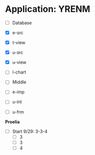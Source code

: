 Application: YRENM
==========

- [ ]  Database
  - [x] e-src
  - [x] t-view
  - [x] u-src
  - [x] u-view
  - [ ] l-chart

- [ ]  Middle
  - [ ] e-imp
  - [ ] u-int
  - [ ] u-frm

**Proelia**
- [ ] Start 9/29: 3-3-4
  - [ ] 3
  - [ ] 3
  - [ ] 4
